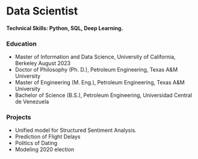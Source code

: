 # Data Scientist
#### Technical Skills: Python, SQL, Deep Learning.

### Education
- Master of Information and Data Science, University of California, Berkeley August 2023
- Doctor of Philosophy (Ph. D.), Petroleum Engineering, Texas A&M University 
- Master of Engineering (M. Eng.), Petroleum Engineering, Texas A&M University
- Bachelor of Science (B.S.), Petroleum Engineering, Universidad Central de Venezuela

### Projects
* Unified model for Structured Sentiment Analysis.
* Prediction of Flight Delays
* Politics of Dating
* Modeling 2020 election
